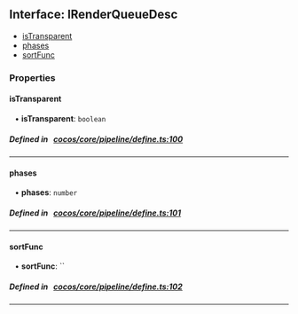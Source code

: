 ## Interface: IRenderQueueDesc

- [isTransparent](#isTransparent)
- [phases](#phases)
- [sortFunc](#sortFunc)

### Properties

#### isTransparent

<div style="margin-left: 10px;">


• **isTransparent**: ``boolean``

</div>


##### Defined in &nbsp;   [cocos/core/pipeline/define.ts:100](https://github.com/cocos-creator/engine/blob/c7bf6b8a9/cocos/core/pipeline/define.ts#L100)&nbsp;

___
#### phases

<div style="margin-left: 10px;">


• **phases**: ``number``

</div>


##### Defined in &nbsp;   [cocos/core/pipeline/define.ts:101](https://github.com/cocos-creator/engine/blob/c7bf6b8a9/cocos/core/pipeline/define.ts#L101)&nbsp;

___
#### sortFunc

<div style="margin-left: 10px;">


• **sortFunc**: ``

</div>


##### Defined in &nbsp;   [cocos/core/pipeline/define.ts:102](https://github.com/cocos-creator/engine/blob/c7bf6b8a9/cocos/core/pipeline/define.ts#L102)&nbsp;

___
